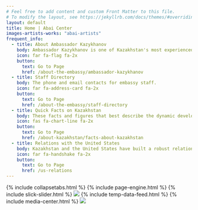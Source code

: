 ```yaml
---
# Feel free to add content and custom Front Matter to this file.
# To modify the layout, see https://jekyllrb.com/docs/themes/#overriding-theme-defaults
layout: default
title: Home | Abai Center
images-artists-works: "abai-artists"
frequent_info:
  - title: About Ambassador Kazykhanov
    body: Ambassador Kazykhanov is one of Kazakhstan's most experienced diplomats, and has served as ambassador to several missions, foreign minister and assistant to President Nazarbayev.
    icon: far fa-flag fa-2x
    button:
      text: Go to Page
      href: /about-the-embassy/ambassador-kazykhanov
  - title: Staff Directory
    body: The phone and email contacts for embassy staff.
    icon: far fa-address-card fa-2x
    button:
      text: Go to Page
      href: /about-the-embassy/staff-directory
  - title: Quick Facts on Kazakhstan
    body: These facts and figures that best describe the dynamic development and modernization Kazakhstan has experienced since gaining independence in 1991.
    icon: fas fa-chart-line fa-2x
    button:
      text: Go to Page
      href: /about-kazakhstan/facts-about-kazakhstan
  - title: Relations with the United States
    body: Kazakhstan and the United States have built a robust relationship based on trust, mutual respect and shared priorities.
    icon: far fa-handshake fa-2x
    button:
      text: Go to Page
      href: /us-relations
---
```


{% include collapsetabs.html %}
{% include page-engine.html %}
{% include slick-slider.html %}
<a href="/book-of-words-wordcloud"><img src="https://abaicenter.nyc3.cdn.digitaloceanspaces.com/wordsofabaiwordcloud.png" class="img-fluid index-banner-img" /></a>
{% include temp-data-feed.html %}
{% include media-center.html %}
<a href="#"><img src="https://abaicenter.nyc3.cdn.digitaloceanspaces.com/dailyabai.png" class="img-fluid index-banner-img" /></a>
